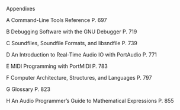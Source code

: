 Appendixes

A Command-Line Tools Reference
P. 697

B Debugging Software with the GNU Debugger
P. 719

C Soundfiles, Soundfile Formats, and libsndfile
P. 739

D An Introduction to Real-Time Audio IO with PortAudio
P. 771

E MIDI Programming with PortMIDI
P. 783

F Computer Architecture, Structures, and Languages
P. 797

G Glossary
P. 823

H An Audio Programmer’s Guide to Mathematical Expressions
P. 855

